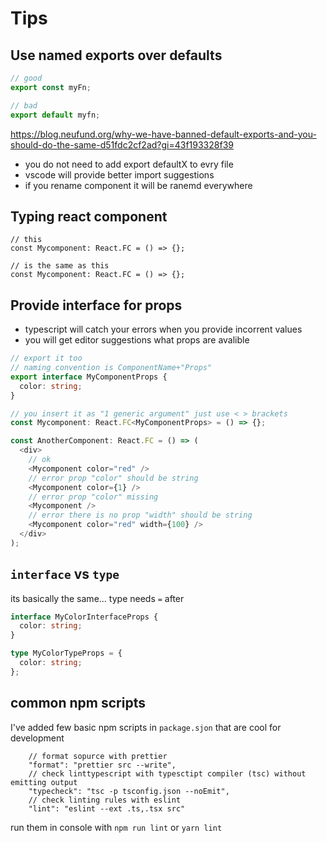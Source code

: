 # Tips

## Use named exports over defaults

```ts
// good
export const myFn;

// bad
export default myfn;
```

https://blog.neufund.org/why-we-have-banned-default-exports-and-you-should-do-the-same-d51fdc2cf2ad?gi=43f193328f39

- you do not need to add export defaultX to evry file
- vscode will provide better import suggestions
- if you rename component it will be ranemd everywhere

## Typing react component

```tsx
// this
const Mycomponent: React.FC = () => {};

// is the same as this
const Mycomponent: React.FC = () => {};
```

## Provide interface for props

- typescript will catch your errors when you provide incorrent values
- you will get editor suggestions what props are avalible

```ts
// export it too
// naming convention is ComponentName+"Props"
export interface MyComponentProps {
  color: string;
}

// you insert it as "1 generic argument" just use < > brackets
const Mycomponent: React.FC<MyComponentProps> = () => {};

const AnotherComponent: React.FC = () => (
  <div>
    // ok
    <Mycomponent color="red" />
    // error prop "color" should be string
    <Mycomponent color={1} />
    // error prop "color" missing
    <Mycomponent />
    // error there is no prop "width" should be string
    <Mycomponent color="red" width={100} />
  </div>
);
```

## `interface` vs `type`

its basically the same... type needs `=` after

```ts
interface MyColorInterfaceProps {
  color: string;
}

type MyColorTypeProps = {
  color: string;
};
```

## common npm scripts

I've added few basic npm scripts in `package.sjon` that are cool for development

```jsonc
    // format sopurce with prettier
    "format": "prettier src --write",
    // check linttypescript with typesctipt compiler (tsc) without emitting output
    "typecheck": "tsc -p tsconfig.json --noEmit",
    // check linting rules with eslint
    "lint": "eslint --ext .ts,.tsx src"
```

run them in console with `npm run lint` or `yarn lint`
